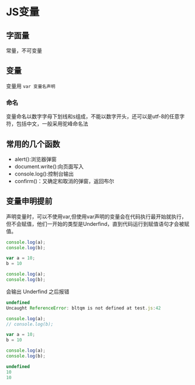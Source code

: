 # JS变量

## 字面量

常量，不可变量

## 变量

变量用 `var 变量名声明`

### 命名

变量命名以数字字母下划线和`$`组成，不能以数字开头，还可以是utf-8的任意字符，包括中文，一般采用驼峰命名法

## 常用的几个函数

* alert():浏览器弹窗
* document.write():向页面写入
* console.log():控制台输出
* confirm()：又确定和取消的弹窗，返回布尔

## 变量申明提前

声明变量时，可以不使用var,但使用var声明的变量会在代码执行最开始就执行，但不会赋值，他们一开始的类型是Underfind，直到代码运行到赋值语句才会被赋值。

```js
console.log(a);
console.log(b);

var a = 10;
b = 10

console.log(a);
console.log(b);
```

会输出 Underfind 之后报错

```js
undefined
Uncaught ReferenceError: bltqm is not defined at test.js:42
```

```js
console.log(a);
// console.log(b);

var a = 10;
b = 10

console.log(a);
console.log(b);
```

```js
undefined
10
10
```